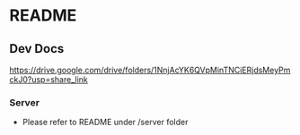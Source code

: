

# README

## Dev Docs
https://drive.google.com/drive/folders/1NnjAcYK6QVpMinTNCiERjdsMeyPmckJ0?usp=share_link

### Server
- Please refer to README under /server folder

